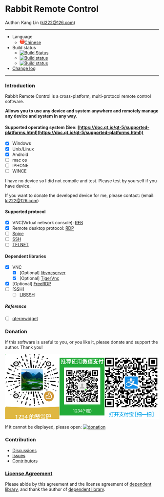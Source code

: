# Rabbit Remote Control

Author: Kang Lin (kl222@126.com)

-----------------------------------------------------------------------

- Language
  - [<img src="Resource/Image/Chinese.png" alt="Chinese" title="Chinese" width="16" height="16"/>Chinese](README_zh_CN.md)
- Build status
  - [![Build Status](https://travis-ci.org/KangLin/RabbitRemoteControl.svg?branch=master)](https://travis-ci.org/KangLin/RabbitRemoteControl)
  - [![Build status](https://ci.appveyor.com/api/projects/status/jai7jf3xr2vb44q8?svg=true)](https://ci.appveyor.com/project/KangLin/rabbitremotecontrol)
  - [![Build status](https://github.com/KangLin/RabbitRemoteControl/workflows/CMake/badge.svg)](https://github.com/KangLin/RabbitRemoteControl/workflows/CMake/badge.svg)
- [Change log](ChangeLog.md)

-----------------------------------------------------------------------

### Introduction
Rabbit Remote Control is a cross-platform, multi-protocol remote control software.

**Allows you to use any device and system anywhere and remotely manage any device and system in any way**. 

#### Supported operating system (See: [https://doc.qt.io/qt-5/supported-platforms.html](https://doc.qt.io/qt-5/supported-platforms.html))
- [x] Windows
- [x] Unix/Linux
- [x] Android
- [ ] mac os
- [ ] IPHONE
- [ ] WINCE

I have no device so I did not compile and test. Please test by yourself if you have device.

If you want to donate the developed device for me, please contact: (email: kl222@126.com)

#### Supported protocol
- [x] VNC(Virtual network console): [RFB](https://github.com/rfbproto/rfbproto)
- [x] Remote desktop protocol: [RDP](https://github.com/FreeRDP/FreeRDP/wiki/Reference-Documentation)
- [ ] [Spice](https://www.spice-space.org/)
- [ ] [SSH]()
- [ ] [TELNET]()

#### Dependent libraries
- [x] VNC
  + [x] [Optional] [libvncserver](https://github.com/LibVNC/libvncserver)
  + [x] [Optional] [TigerVnc](https://github.com/KangLin/tigervnc)
- [x] [Optional] [FreeRDP](https://github.com/FreeRDP/FreeRDP)
- [ ] [SSH]
  + [ ] [LIBSSH](https://www.libssh.org)

##### Reference
- [ ] [qtermwidget](https://github.com/lxqt/qtermwidget)

### Donation
If this software is useful to you, or you like it, please donate and support the author. Thank you!

[![donation](https://github.com/KangLin/RabbitCommon/blob/master/Src/Resource/image/Contribute.png "donation")](https://github.com/KangLin/RabbitCommon/blob/master/Src/Resource/image/Contribute.png "donation") 

If it cannot be displayed, please open:
[![donation](https://gitee.com/kl222/RabbitCommon/raw/master/Src/Resource/image/Contribute.png "donation")](https://gitee.com/kl222/RabbitCommon/raw/master/Src/Resource/image/Contribute.png "donation")

### Contribution

- [Discussions](https://github.com/KangLin/RabbitRemoteControl/discussions)
- [Issues](https://github.com/KangLin/RabbitRemoteControl/issues)
- [Contributors](https://github.com/KangLin/RabbitRemoteControl/graphs/contributors)

### [License Agreement](License.md "License.md")

Please abide by this agreement and the license agreement of [dependent library](#Dependent-libraries), and thank the author of [dependent library](#Dependent-libraries).
